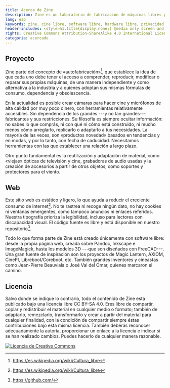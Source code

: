 ```yaml
---
title: Acerca de Zine
description: Zine es un laboratorio de fabricación de máquinas libres para capturar sonidos e imágenes, con acceso abierto a la documentación de su diseño. También encontrarás pequeñas notas sobre la relación —de dependencia— entre la tecnología, la técnica y el arte sonoro y cinematográfico. <hr class="descripcion">
lang: esp
keywords: zine, cine libre, software libre, hardware libre, privacidad, tecnología libre, autonomia digital, magic lantern, coreboot, libreboot, thinkpad, EM272
header-includes: <style>h1.title{display:none;} @media only screen and (min-width:665px) {a.seleccion.acerca::before{content:"➞ "; font-weight:bolder;}}</style>
rights: Creative Commons Attribution-ShareAlike 4.0 International License
categoria: acercade
---
```


## Proyecto

Zine parte del concepto de «autofabricación»[^1], que establece la idea de que cada uno debe tener el acceso a comprender, reproducir, modificar o reparar sus propias máquinas, de una manera independiente y como alternativa a la industria y a quienes adoptan sus mismas fórmulas de consumo, dependencia y obsolescencia.

En la actualidad es posible crear cámaras para hacer cine y micrófonos de alta calidad por muy poco dinero, con herramientas relativamente accesibles. Sin dependencia de los grandes ---y no tan grandes--- fabricantes y sus restricciones. Su filosofía es siempre ocultar información: no sabes lo que comprás, ni con qué ni cómo está construido, ni mucho menos cómo arreglarlo, replicarlo o adaptarlo a tus necesidades. La mayoría de las veces, son «productos novedad» basados en tendencias y en modas, y por lo tanto, con fecha de caducidad. Necesitamos herramientas con las que establecer una relación a largo plazo.

Otro punto fundamental es la reutilización y adaptación de material, como «viejas» ópticas de televisión y cine, grabadoras de audio usadas y la creación de accesorios a partir de otros objetos, como soportes y protectores para el viento.

[^1]: https://es.wikipedia.org/wiki/Cultura_libre

## Web

Este sitio web es estático y ligero, lo que ayuda a reducir el creciente consumo de internet[^1]. No te rastrea ni recoge ningún dato, no hay cookies ni ventanas emergentes, como tampoco anuncios ni enlaces referidos. Nuestra tipografía prioriza la legibilidad, incluso para lectores con discapacidad visual. El código fuente es libre y está disponible en nuestro repositorio[^3].

[^2]: https://solar.lowtechmagazine.com/2015/10/why-we-need-a-speed-limit-for-the-internet/
[^3]: https://github.com/

Todo lo que forma parte de Zine está creado únicamente con software libre: desde la propia página web, creada sobre Pandoc, Inkscape e ImageMagick, hasta los modelos 3D ---que son diseñados con FreeCAD---. Una gran fuente de inspiración son los proyectos de Magic Lantern, AXIOM, CinePI, Libreboot/Coreboot, etc. También grandes inventores y cineastas como Jean-Pierre Beauviala o José Val del Omar, quienes marcaron el camino.

## Licencia

Salvo donde se indique lo contrario, todo el contenido de Zine está publicado bajo una licencia libre CC BY-SA 4.0. Eres libre de compartir, copiar y redistribuir el material en cualquier medio o formato; también de adaptarlo, remezclarlo, transformarlo y crear a partir del material para cualquier finalidad, con la condición de compartir siempre éstas contribuciones bajo esta misma licencia. También deberás reconocer adecuadamente la autoría, proporcionar un enlace a la licencia e indicar si se han realizado cambios. Puedes hacerlo de cualquier manera razonable.

<a rel="license" href="http://creativecommons.org/licenses/by-sa/4.0/"><img alt="Licencia de Creative Commons" style="border-width:0" src="https://i.creativecommons.org/l/by-sa/4.0/88x31.png" /></a>
